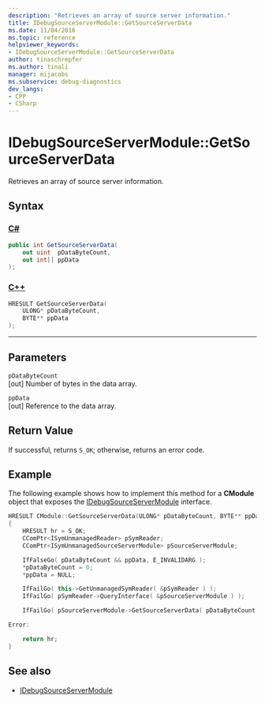 ```yaml
---
description: "Retrieves an array of source server information."
title: IDebugSourceServerModule::GetSourceServerData
ms.date: 11/04/2016
ms.topic: reference
helpviewer_keywords:
- IDebugSourceServerModule::GetSourceServerData
author: tinaschrepfer
ms.author: tinali
manager: mijacobs
ms.subservice: debug-diagnostics
dev_langs:
- CPP
- CSharp
---
```

# IDebugSourceServerModule::GetSourceServerData

Retrieves an array of source server information.

## Syntax

### [C#](#tab/csharp)
```csharp
public int GetSourceServerData(
    out uint  pDataByteCount,
    out int[] ppData
);
```
### [C++](#tab/cpp)
```cpp
HRESULT GetSourceServerData(
    ULONG* pDataByteCount,
    BYTE** ppData
);
```
---

## Parameters
`pDataByteCount`\
[out] Number of bytes in the data array.

`ppData`\
[out] Reference to the data array.

## Return Value
If successful, returns `S_OK`; otherwise, returns an error code.

## Example
The following example shows how to implement this method for a **CModule** object that exposes the [IDebugSourceServerModule](../../../extensibility/debugger/reference/idebugsourceservermodule.md) interface.

```cpp
HRESULT CModule::GetSourceServerData(ULONG* pDataByteCount, BYTE** ppData)
{
    HRESULT hr = S_OK;
    CComPtr<ISymUnmanagedReader> pSymReader;
    CComPtr<ISymUnmanagedSourceServerModule> pSourceServerModule;

    IfFalseGo( pDataByteCount && ppData, E_INVALIDARG );
    *pDataByteCount = 0;
    *ppData = NULL;

    IfFailGo( this->GetUnmanagedSymReader( &pSymReader ) );
    IfFailGo( pSymReader->QueryInterface( &pSourceServerModule ) );

    IfFailGo( pSourceServerModule->GetSourceServerData( pDataByteCount, ppData ) );

Error:

    return hr;
}
```

## See also
- [IDebugSourceServerModule](../../../extensibility/debugger/reference/idebugsourceservermodule.md)
